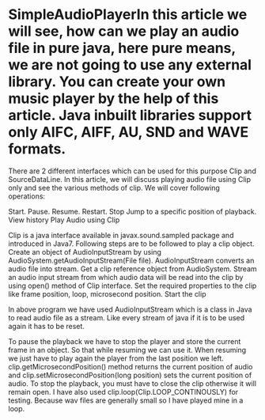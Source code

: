 # SimpleAudioPlayerIn this article we will see, how can we play an audio file in pure java, here pure means, we are not going to use any external library. You can create your own music player by the help of this article. Java inbuilt libraries support only AIFC, AIFF, AU, SND and WAVE formats.
There are 2 different interfaces which can be used for this purpose Clip and SourceDataLine. In this article, we will discuss playing audio file using Clip only and see the various methods of clip. We will cover following operations:

Start.
Pause.
Resume.
Restart.
Stop
Jump to a specific position of playback.
View history
Play Audio using Clip

Clip is a java interface available in javax.sound.sampled package and introduced in Java7.
Following steps are to be followed to play a clip object.
Create an object of AudioInputStream by using AudioSystem.getAudioInputStream(File file). AudioInputStream converts an audio file into stream.
Get a clip reference object from AudioSystem.
Stream an audio input stream from which audio data will be read into the clip by using open() method of Clip interface.
Set the required properties to the clip like frame position, loop, microsecond position.
Start the clip

In above program we have used AudioInputStream which is a class in Java to read audio file as a stream. Like every stream of java if it is to be used again it has to be reset.

To pause the playback we have to stop the player and store the current frame in an object. So that while resuming we can use it. When resuming we just have to play again the player from the last position we left.
clip.getMicrosecondPosition() method returns the current position of audio and clip.setMicrosecondPosition(long position) sets the current position of audio.
To stop the playback, you must have to close the clip otherwise it will remain open. I have also used clip.loop(Clip.LOOP_CONTINOUSLY) for testing. Because wav files are generally small so I have played mine in a loop.

